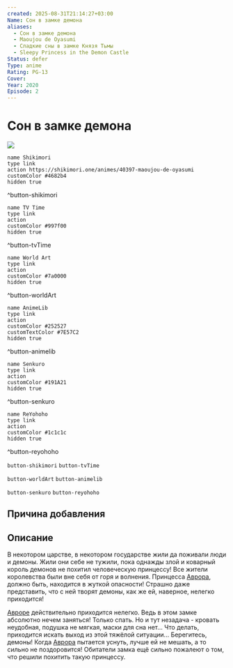 ```yaml
---
created: 2025-08-31T21:14:27+03:00
Name: Сон в замке демона
aliases:
  - Сон в замке демона
  - Maoujou de Oyasumi
  - Сладкие сны в замке Князя Тьмы
  - Sleepy Princess in the Demon Castle
Status: defer
Type: anime
Rating: PG-13
Cover:
Year: 2020
Episode: 2
---
```


# Сон в замке демона

![](https://shikimori.one/uploads/poster/animes/40397/ae9e67837cea0b4935e0034d54c219aa.jpeg)

```button
name Shikimori
type link
action https://shikimori.one/animes/40397-maoujou-de-oyasumi
customColor #4682b4
hidden true
```
^button-shikimori

```button
name TV Time
type link
action 
customColor #997f00
hidden true
```
^button-tvTime

```button
name World Art
type link
action 
customColor #7a0000
hidden true
```
^button-worldArt

```button
name AnimeLib
type link
action 
customColor #252527
customTextColor #7E57C2
hidden true
```
^button-animelib

```button
name Senkuro
type link
action 
customColor #191A21
hidden true
```
^button-senkuro

```button
name ReYohoho
type link
action 
customColor #1c1c1c
hidden true
```
^button-reyohoho



`button-shikimori` `button-tvTime`

`button-worldArt` `button-animelib`

`button-senkuro` `button-reyohoho`



## Причина добавления




## Описание

В некотором царстве, в некотором государстве жили да поживали люди и демоны. Жили они себе не тужили, пока однажды злой и коварный король демонов не похитил человеческую принцессу! Все жители королевства были вне себя от горя и волнения. Принцесса [Аврора](https://shikimori.one/characters/144908-aurora-suya-rhys-kaymin), должно быть, находится в жуткой опасности! Страшно даже представить, что с ней творят демоны, как же ей, наверное, нелегко приходится!

[Авроре](https://shikimori.one/characters/144908-aurora-suya-rhys-kaymin) действительно приходится нелегко. Ведь в этом замке абсолютно нечем заняться! Только спать. Но и тут незадача - кровать неудобная, подушка не мягкая, маски для сна нет... Что делать, приходится искать выход из этой тяжёлой ситуации... Берегитесь, демоны! Когда [Аврора](https://shikimori.one/characters/144908-aurora-suya-rhys-kaymin) пытается уснуть, лучше ей не мешать, а то сильно не поздоровится! Обитатели замка ещё сильно пожалеют о том, что решили похитить такую принцессу.

